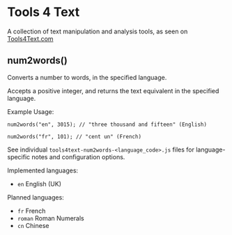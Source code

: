 # Tools 4 Text

A collection of text manipulation and analysis tools, as seen on [Tools4Text.com](http://tools4text.com/)

## num2words()

Converts a number to words, in the specified language.

Accepts a positive integer, and returns the text equivalent in the specified language.

Example Usage:

    num2words("en", 3015); // "three thousand and fifteen" (English)

    num2words("fr", 101); // "cent un" (French)
    
See individual `tools4text-num2words-<language_code>.js` files for language-specific notes and configuration options.

Implemented languages:

*   `en` English (UK)

Planned languages:

*   `fr` French
*   `roman` Roman Numerals
*   `cn` Chinese
